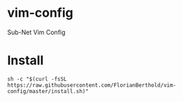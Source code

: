 # vim-config
Sub-Net Vim Config

# Install

```
sh -c "$(curl -fsSL https://raw.githubusercontent.com/FlorianBerthold/vim-config/master/install.sh)"
```
